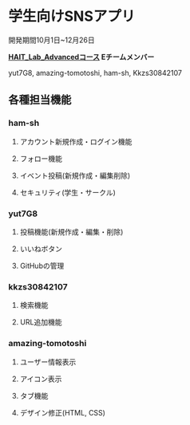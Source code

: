 # 学生向けSNSアプリ
開発期間10月1日~12月26日

**[HAIT_Lab_Advancedコース](https://hait-lab.com/) Eチームメンバー**

yut7G8, amazing-tomotoshi, ham-sh, Kkzs30842107

## 各種担当機能
### ham-sh
1. アカウント新規作成・ログイン機能

2. フォロー機能

3. イベント投稿(新規作成・編集削除)

4. セキュリティ(学生・サークル)

### yut7G8
1. 投稿機能(新規作成・編集・削除)

2. いいねボタン

3. GitHubの管理

### kkzs30842107
1. 検索機能

2. URL追加機能

### amazing-tomotoshi
1. ユーザー情報表示

2. アイコン表示

3. タブ機能

4. デザイン修正(HTML, CSS)

